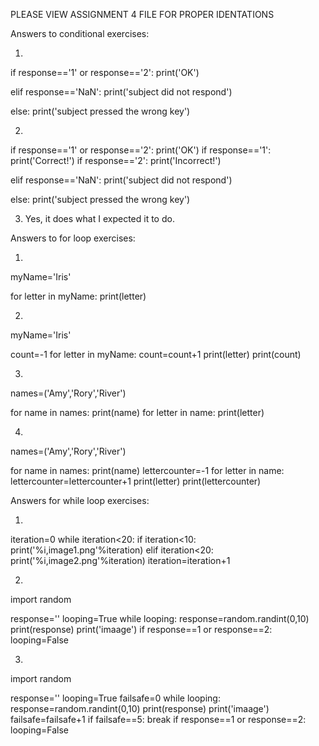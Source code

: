 PLEASE VIEW ASSIGNMENT 4 FILE FOR PROPER IDENTATIONS

Answers to conditional exercises:

1. 
if response=='1' or response=='2':
    print('OK')

elif response=='NaN':
    print('subject did not respond')
    
else:
    print('subject pressed the wrong key')

2. 
if response=='1' or response=='2':
    print('OK')
    if response=='1':
        print('Correct!')
    if response=='2':
        print('Incorrect!')
        
elif response=='NaN':
    print('subject did not respond')  
    
else:
    print('subject pressed the wrong key')

3. Yes, it does what I expected it to do. 



Answers to for loop exercises:

1. 
myName='Iris'

for letter in myName:
    print(letter)

2. 
myName='Iris'

count=-1
for letter in myName:
    count=count+1
    print(letter)
    print(count)
 
3. 
names=('Amy','Rory','River')

for name in names:
    print(name)
    for letter in name:
        print(letter)
       
4.
names=('Amy','Rory','River')

for name in names:
    print(name)
    lettercounter=-1
    for letter in name:
        lettercounter=lettercounter+1
        print(letter)
        print(lettercounter)
        
       
      
Answers for while loop exercises:

1. 
iteration=0
while iteration<20:
    if iteration<10:
        print('%i,image1.png'%iteration)
    elif iteration<20:
        print('%i,image2.png'%iteration)
    iteration=iteration+1
    
2. 
import random

response=''
looping=True
while looping:
    response=random.randint(0,10)
    print(response)
    print('imaage')
    if response==1 or response==2:
        looping=False 
        
3.
import random

response=''
looping=True
failsafe=0
while looping:
    response=random.randint(0,10)
    print(response)
    print('imaage')
    failsafe=failsafe+1
    if failsafe==5:
        break
    if response==1 or response==2:
        looping=False 
        
